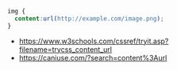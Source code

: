```css
img {
  content:url(http://example.com/image.png);
}
```
- https://www.w3schools.com/cssref/tryit.asp?filename=trycss_content_url
- https://caniuse.com/?search=content%3Aurl
